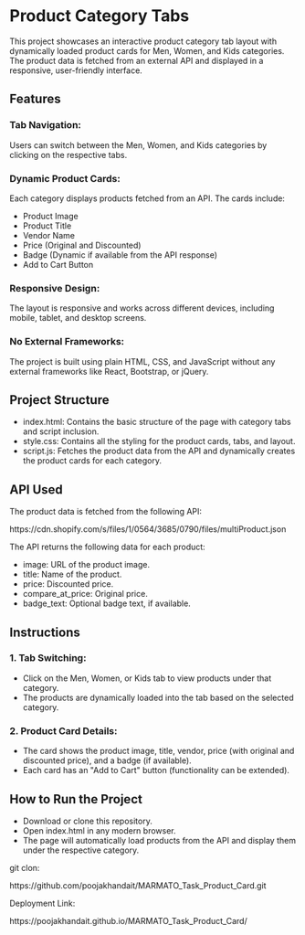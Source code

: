 <h1>Product Category Tabs</h1>
<p>This project showcases an interactive product category tab layout with dynamically loaded product cards for Men, Women, and Kids categories. The product data is fetched from an external API and displayed in a responsive, user-friendly interface.</p>

<h2>Features</h2>
<h3>Tab Navigation:</h3> <p>Users can switch between the Men, Women, and Kids categories by clicking on the respective tabs.</p>
<h3>Dynamic Product Cards:</h3> <p>Each category displays products fetched from an API. The cards include:</p>
<ul>
 <li>Product Image</li>
<li>Product Title</li>
<li>Vendor Name</li>
<li>Price (Original and Discounted)</li>
<li>Badge (Dynamic if available from the API response)</li>
<li>Add to Cart Button</li>
</ul>
<h3>Responsive Design:</h3><p>The layout is responsive and works across different devices, including mobile, tablet, and desktop screens.</p>
<h3>No External Frameworks:</h3> The project is built using plain HTML, CSS, and JavaScript without any external frameworks like React, Bootstrap, or jQuery.</p>
<h2>Project Structure</h2>
<ul>
  <li>index.html: Contains the basic structure of the page with category tabs and script inclusion.</li>
  <li>style.css: Contains all the styling for the product cards, tabs, and layout.</li>
  <li>script.js: Fetches the product data from the API and dynamically creates the product cards for each category.</li>
</ul>

<h2>API Used</h2>
<p>The product data is fetched from the following API:</p>
<p>https://cdn.shopify.com/s/files/1/0564/3685/0790/files/multiProduct.json</p>
<p>The API returns the following data for each product:</p>

<ul>
  <li>image: URL of the product image.</li>
  <li>title: Name of the product.</li>
  <li>price: Discounted price.</li>
  <li>compare_at_price: Original price.</li>
  <li>badge_text: Optional badge text, if available.</li>
</ul>

<h2>Instructions</h2>
<h3>1. Tab Switching:</h3>
<ul>
  <li>Click on the Men, Women, or Kids tab to view products under that category.</li>
  <li>The products are dynamically loaded into the tab based on the selected category.</li>
  
</ul>

<h3>2. Product Card Details:</h3>
<ul>
  <li>The card shows the product image, title, vendor, price (with original and discounted price), and a badge (if available).</li>
  <li>Each card has an "Add to Cart" button (functionality can be extended).</li>
</ul>
<h2>How to Run the Project</h2>
<ul>
 <li>Download or clone this repository.</li>
<li>Open index.html in any modern browser.</li>
<li>The page will automatically load products from the API and display them under the respective category.</li>
</ul>
<p>git clon:</p>
https://github.com/poojakhandait/MARMATO_Task_Product_Card.git
<p>Deployment Link:</p>
https://poojakhandait.github.io/MARMATO_Task_Product_Card/



